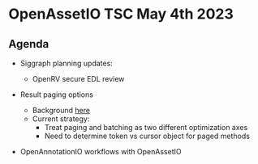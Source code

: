 # OpenAssetIO TSC May 4th 2023

## Agenda

- Siggraph planning updates:
  - OpenRV secure EDL review

- Result paging options
  - Background [here](https://github.com/OpenAssetIO/OpenAssetIO/pull/908/files#diff-3d07e4356259d1637e2ea256c8b10cd39efb6431b013d7c8c066ece9ee8bfe23)
  - Current strategy:
    - Treat paging and batching as two different optimization axes
    - Need to determine token vs cursor object for paged methods

- OpenAnnotationIO workflows with OpenAssetIO
